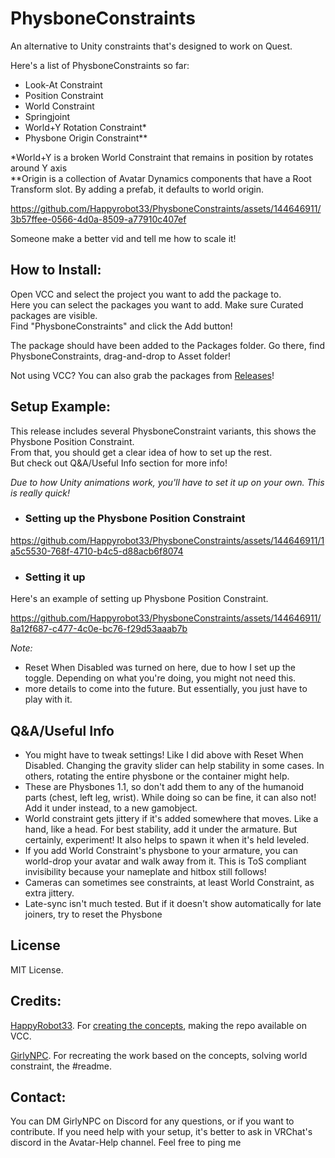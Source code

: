 # PhysboneConstraints
An alternative to Unity constraints that's designed to work on Quest.

Here's a list of PhysboneConstraints so far:

- Look-At Constraint
- Position Constraint
- World Constraint
- Springjoint
- World+Y Rotation Constraint*
- Physbone Origin Constraint**

*World+Y is a broken World Constraint that remains in position by rotates around Y axis<br>
**Origin is a collection of Avatar Dynamics components that have a Root Transform slot. By adding a prefab, it defaults to world origin.

https://github.com/Happyrobot33/PhysboneConstraints/assets/144646911/3b57ffee-0566-4d0a-8509-a77910c407ef

Someone make a better vid and tell me how to scale it!

## How to Install:

Open VCC and select the project you want to add the package to.<br>
Here you can select the packages you want to add. Make sure Curated packages are visible.<br>
Find "PhysboneConstraints" and click the Add button!<br>

The package should have been added to the Packages folder. Go there, find PhysboneConstraints, drag-and-drop to Asset folder!

Not using VCC? You can also grab the packages from [Releases](https://github.com/Happyrobot33/PhysboneConstraints/releases)!

## Setup Example:

This release includes several PhysboneConstraint variants, this shows the Physbone Position Constraint.<br>
From that, you should get a clear idea of how to set up the rest. </br>
But check out Q&A/Useful Info section for more info!

*Due to how Unity animations work, you'll have to set it up on your own. This is really quick!*

- ### Setting up the Physbone Position Constraint

https://github.com/Happyrobot33/PhysboneConstraints/assets/144646911/1a5c5530-768f-4710-b4c5-d88acb6f8074

- ### Setting it up

Here's an example of setting up Physbone Position Constraint.

https://github.com/Happyrobot33/PhysboneConstraints/assets/144646911/8a12f687-c477-4c0e-bc76-f29d53aaab7b

*Note:*
- Reset When Disabled was turned on here, due to how I set up the toggle. Depending on what you're doing, you might not need this.
- more details to come into the future. But essentially, you just have to play with it.

## Q&A/Useful Info
- You might have to tweak settings! Like I did above with Reset When Disabled. Changing the gravity slider can help stability in some cases. In others, rotating the entire physbone or the container might help.
- These are Physbones 1.1, so don't add them to any of the humanoid parts (chest, left leg, wrist). While doing so can be fine, it can also not! Add it under instead, to a new gamobject.
- World constraint gets jittery if it's added somewhere that moves. Like a hand, like a head. For best stability, add it under the armature. But certainly, experiment! It also helps to spawn it when it's held leveled.
- If you add World Constraint's physbone to your armature, you can world-drop your avatar and walk away from it. This is ToS compliant invisibility because your nameplate and hitbox still follows!
- Cameras can sometimes see constraints, at least World Constraint, as extra jittery.
- Late-sync isn't much tested. But if it doesn't show automatically for late joiners, try to reset the Physbone

## License

MIT License.

## Credits:

[HappyRobot33](https://github.com/HappyRobot33). For [creating the concepts](https://youtu.be/oXiGJHUysMU?feature=shared&t=1105), making the repo available on VCC.

[GirlyNPC](https://github.com/GirlyNPC). For recreating the work based on the concepts, solving world constraint, the #readme.

## Contact:
You can DM GirlyNPC on Discord for any questions, or if you want to contribute. If you need help with your setup, it's better to ask in VRChat's discord in the Avatar-Help channel. Feel free to ping me

